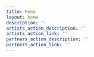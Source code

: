 ```yaml
---
title: Home
layout: home
description: ''
artists_action_description: ''
artists_action_link: ''
partners_action_description: ''
partners_action_link: ''
---
```



